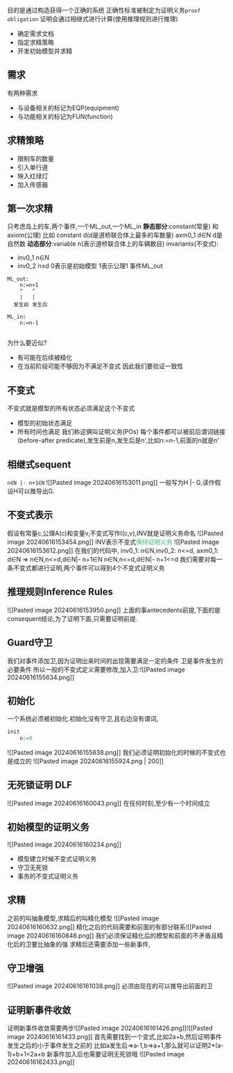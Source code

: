 目的是通过构造获得一个正确的系统
正确性标准被制定为证明义务`proof obligation`
证明会通过相继式进行计算(使用推理规则进行推理)
- 确定需求文档
- 指定求精策略
- 开发初始模型并求精
## 需求
有两种需求
- 与设备相关的标记为EQP(equipment)
- 与功能相关的标记为FUN(function)
## 求精策略
- 限制车的数量
- 引入单行道
- 映入红绿灯
- 加入传感器

## 第一次求精
只考虑岛上的车,两个事件,一个ML_out,一个ML_in
**静态部分**:constant(常量) 和 axiom(公理)
比如 constant d(d是道桥联合体上最多的车数量)
axm0_1 d∈N d是自然数
**动态部分**:variable n(表示道桥联合体上的车辆数目)
invariants(不变式): 
- inv0_1 n∈N
- inv0_2 n≤d
0表示是初始模型 1表示公理1
事件ML_out
```
ML_out:
	n:=n+1
	^   ^
	|   |
  发生前 发生后

ML_in:
	n:=n-1
	
```

为什么要近似?
- 有可能在后续被精化
- 在当前阶段可能不够因为不满足不变式
因此我们要验证一致性

## 不变式
不变式就是模型的所有状态必须满足这个不变式
- 模型的初始状态满足
- 所有时间也满足
我们称这俩叫证明义务(POs)
每个事件都可以被前后谓词链接(before-after predicate),发生前是n,发生后是n',比如n:=n-1,前面的n就是n'

## 相继式sequent
`n∈N |- n+1∈N`
![[Pasted image 20240616153011.png]]
一般写为H |- G,读作假设H可以推导出G.
## 不变式表示
假设有常量c,公理A(c)和变量v,不变式写作I(c,v),INV就是证明义务命名
![[Pasted image 20240616153454.png]]
INV表示不变式<font color="#2DC26B">保持证明义务</font>
![[Pasted image 20240616153612.png]]
在我们的代码中,
inv0_1: n∈N,inv0_2: n<=d, axm0_1: d∈N
=> n∈N,n<=d,d∈N|- n+1∈N    n∈N,n<=d,d∈N|- n+1<=d
我们需要对每一条不变式都进行证明,两个事件可以得到4个不变式证明义务
## 推理规则Inference Rules
![[Pasted image 20240616153950.png]]
上面的事antecedents前提,下面的是consequent结论,为了证明下面,只需要证明前提.
## Guard守卫
我们对事件添加卫,因为证明出来时间的出现需要满足一定的条件
卫是事件发生的必要条件
所以一般的不变式定义需要修改,加入卫:![[Pasted image 20240616155634.png]]
## 初始化
一个系统必须被初始化.初始化没有守卫,且右边没有谓词,
```go
init
	n:=0
```
![[Pasted image 20240616155838.png]]
我们必须证明初始化的时候的不变式也是成立的
![[Pasted image 20240616155924.png | 200]]
## 无死锁证明 DLF
![[Pasted image 20240616160043.png]]
在任何时刻,至少有一个时间成立
## 初始模型的证明义务
![[Pasted image 20240616160234.png]]
- 模型建立时候不变式证明义务
- 守卫无死锁
- 事务的不变式证明义务
## 求精
之前的叫抽象模型,求精后的叫精化模型
![[Pasted image 20240616160632.png]]
精化之后的代码需要和前面的有部分联系![[Pasted image 20240616160848.png]]
我们必须保证精化后的模型和前面的不矛盾且精化后的卫要比抽象的强
求精后还需要添加一些新事件,
## 守卫增强
![[Pasted image 20240616161038.png]]
必须由现在的可以推导出前面的卫
## 证明新事件收敛
证明新事件收敛需要两步![[Pasted image 20240616161426.png]]![[Pasted image 20240616161433.png]]
首先需要找到一个变式,比如2a+b,然后证明事件发生之后的小于事件发生之前的
比如a发生后=>a-1,b=>a+1,那么就可以证明2*(a-1)+b+1<2a+b
新事件加入后也需要证明无死锁哦
![[Pasted image 20240616162433.png]]